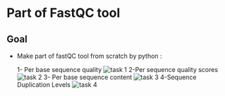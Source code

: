 #    Part of FastQC tool

## Goal

- Make part of fastQC tool from scratch by python :

    1- Per base sequence quality
    ![task 1](https://github.com/shroukhm/-Data-Science-for-Bioinformatics-/assets/134003439/dbab70fe-bc20-47c3-b638-1d5a56e09186)
    2-Per sequence quality scores
    ![task 2](https://github.com/shroukhm/-Data-Science-for-Bioinformatics-/assets/134003439/9bad32c2-0fac-4d16-80a5-fc6b7a075434)
    3- Per base sequence content 
    ![task 3](https://github.com/shroukhm/-Data-Science-for-Bioinformatics-/assets/134003439/f4f81d52-cd90-4b97-8052-a2f33507d199)
    4-Sequence Duplication Levels
    ![task 4](https://github.com/shroukhm/-Data-Science-for-Bioinformatics-/assets/134003439/db9f0193-1222-45f9-9a4a-ec1bc22f56be)
